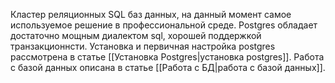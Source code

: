 Кластер реляционных SQL баз данных, на данный момент самое используемое решение в профессиональной среде. Postgres обладает достаточно мощным диалектом sql, хорошей поддержкой транзакционнсти.
Установка и первичная настройка postgres рассмотрена в статье [[Установка Postgres|установка postgres]].
Работа с базой данных описана в статье [[Работа с БД|работа с базой данных]].
